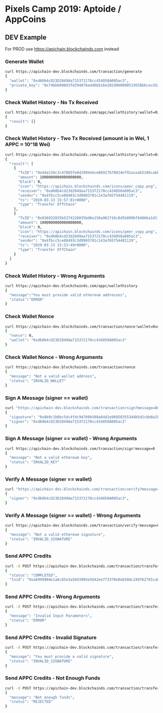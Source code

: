 # Pixels Camp 2019: Aptoide / AppCoins 

## DEV Example 
For PROD use https://apichain.blockchainds.com instead

### Generate Wallet
```sh
curl https://apichain-dev.blockchainds.com/transaction/generate
{
  "wallet": "0xd68b4cD23D2849Aa715372170cc434850A005ac3",
  "private_key": "0x74bbb090d3fd29487ba4d6bb16e202d860008519558bbcecd3a6c76df6387964"
}
```

### Check Wallet History - No Tx Received
```sh
curl https://apichain-dev.blockchainds.com/appc/wallethistory?wallet=0xd68b4cD23D2849Aa715372170cc434850A005ac3
{
  "result": []
}
```

### Check Wallet History - Two Tx Received (amount is in Wei, 1 APPC = 10^18 Wei)
```sh
curl https://apichain-dev.blockchainds.com/appc/wallethistory?wallet=0xd68b4cD23D2849Aa715372170cc434850A005ac3
{
  "result": [
    {
      "TxID": "0x44a138c3c47883fe042994ebce86927b78024ef91aceab5106cabb6809edb02a",
      "amount": 1000000000000000000,
      "block": 0,
      "icon": "https://apichain.blockchainds.com/icons/peer_copy.png",
      "receiver": "0xd68b4cd23d2849aa715372170cc434850a005ac3",
      "sender": "0x4fbcc5ce88493c3d9903701c143af65f54481119",
      "ts": "2019-03-13 15:57:01+0000",
      "type": "Transfer OffChain"
    },
    {
      "TxID": "0x836932835b5374226035bd6e150a962f16c8d5b099bf8486ba1d1f2f29ea4b19",
      "amount": 1000000000000000000,
      "block": 0,
      "icon": "https://apichain.blockchainds.com/icons/peer_copy.png",
      "receiver": "0xd68b4cd23d2849aa715372170cc434850a005ac3",
      "sender": "0x4fbcc5ce88493c3d9903701c143af65f54481119",
      "ts": "2019-03-13 15:53:49+0000",
      "type": "Transfer OffChain"
    }
  ]
}
```

### Check Wallet History - Wrong Arguments
```sh
curl https://apichain-dev.blockchainds.com/appc/wallethistory
{
  "message":"You must provide valid ethereum addresses",
  "status":"ERROR"
}
```

### Check Wallet Nonce
```sh
curl https://apichain-dev.blockchainds.com/transaction/nonce?wallet=0xd68b4cD23D2849Aa715372170cc434850A005ac3
{
  "nonce": 0,
  "wallet": "0xd68b4cD23D2849Aa715372170cc434850A005ac3"
}
```

### Check Wallet Nonce - Wrong Arguments
```sh
curl https://apichain-dev.blockchainds.com/transaction/nonce
{
  "message": "Not a valid wallet address",
  "status": "INVALID_WALLET"
}
```

### Sign A Message (signer == wallet)
```sh
curl "https://apichain-dev.blockchainds.com/transaction/sign?message=0&private_key=0x74bbb090d3fd29487ba4d6bb16e202d860008519558bbcecd3a6c76df6387964"
{
  "signature": "0x8b9c1b0bc5dc4fdc94769b580a64d1e96850355344b5d1cbb8a2bd843740be44352460d0e78421a73f0aa7d2162bd36eb61c40870c711e6a63a071499c40ae9a1b",
  "signer": "0xd68b4cD23D2849Aa715372170cc434850A005ac3"
}
```

### Sign A Message (signer == wallet) - Wrong Arguments
```sh
curl https://apichain-dev.blockchainds.com/transaction/sign?message=0
{
  "message": "Not a valid ethereum key",
  "status": "INVALID_KEY"
}
```

### Verify A Message (signer == wallet)
```sh
curl "https://apichain-dev.blockchainds.com/transaction/verify?message=0&signature=0x8b9c1b0bc5dc4fdc94769b580a64d1e96850355344b5d1cbb8a2bd843740be44352460d0e78421a73f0aa7d2162bd36eb61c40870c711e6a63a071499c40ae9a1b"
{
  "signer": "0xd68b4cD23D2849Aa715372170cc434850A005ac3",
}
```

### Verify A Message (signer == wallet) - Wrong Arguments
```sh
curl https://apichain-dev.blockchainds.com/transaction/verify?message=0
{
  "message": "Not a valid ethereum signature",
  "status": "INVALID_SIGNATURE"
}
```

### Send APPC Credits
```sh
curl -X POST https://apichain-dev.blockchainds.com/transaction/transfer -d "sender=0xd68b4cD23D2849Aa715372170cc434850A005ac3&receiver=0x4fbcc5ce88493c3d9903701c143af65f54481119&amount=2&signature=0x8b9c1b0bc5dc4fdc94769b580a64d1e96850355344b5d1cbb8a2bd843740be44352460d0e78421a73f0aa7d2162bd36eb61c40870c711e6a63a071499c40ae9a1b"
{
  "status": "COMPLETED",
  "txid": "0xa6999904e1a6c85e3a58d3905e5642ee7f3370e8eb50dc249f62765cabf224e3"
}
```

### Send APPC Credits - Wrong Arguments
```sh
curl -X POST https://apichain-dev.blockchainds.com/transaction/transfer -d "amount=-2"
{
  "message": "Invalid Input Parameters",
  "status": "ERROR"
}
```

### Send APPC Credits - Invalid Signature
```sh
curl -X POST https://apichain-dev.blockchainds.com/transaction/transfer -d "sender=0xd68b4cD23D2849Aa715372170cc434850A005ac3&receiver=0x4fbcc5ce88493c3d9903701c143af65f54481119&amount=2&signature=0x8b9c1b0bc5dc4fdc94769b580a64d1e96850355344b5d1cbb8a2bd843740be44352460d0e78421a73f0aa7d2162bd36eb61c40870c711e6a63a071499caaaaaaaa"
{
  "message": "You must provide a valid signature",
  "status": "INVALID_SIGNATURE"
}
```

### Send APPC Credits - Not Enough Funds
```sh
curl -X POST https://apichain-dev.blockchainds.com/transaction/transfer -d "sender=0xd68b4cD23D2849Aa715372170cc434850A005ac3&receiver=0x4fbcc5ce88493c3d9903701c143af65f54481119&amount=200&signature=0x8b9c1b0bc5dc4fdc94769b580a64d1e96850355344b5d1cbb8a2bd843740be44352460d0e78421a73f0aa7d2162bd36eb61c40870c711e6a63a071499c40ae9a1b"
{
  "message": "Not enough funds",
  "status": "REJECTED"
}
```
